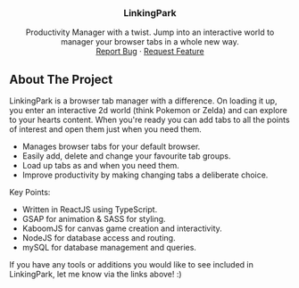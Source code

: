 <br />
<div align="center">

  <h3 align="center">LinkingPark</h3>

  <p align="center">
    Productivity Manager with a twist. Jump into an interactive world to manager your browser tabs in a whole new way.
    <br />
    <a href="https://github.com/croftKie/linking-park/issues">Report Bug</a>
    ·
    <a href="https://github.com/croftKie/linking-park/issues">Request Feature</a>
  </p>
</div>

<!-- ABOUT THE PROJECT -->

## About The Project

LinkingPark is a browser tab manager with a difference. On loading it up, you enter an interactive 2d world (think Pokemon or Zelda) and can explore to your hearts content. When you're ready you can add tabs to all the points of interest and open them just when you need them.

- Manages browser tabs for your default browser.
- Easily add, delete and change your favourite tab groups.
- Load up tabs as and when you need them.
- Improve productivity by making changing tabs a deliberate choice.

Key Points:

- Written in ReactJS using TypeScript.
- GSAP for animation & SASS for styling.
- KaboomJS for canvas game creation and interactivity.
- NodeJS for database access and routing.
- mySQL for database management and queries.

If you have any tools or additions you would like to see included in LinkingPark, let me know via the links above! :)
